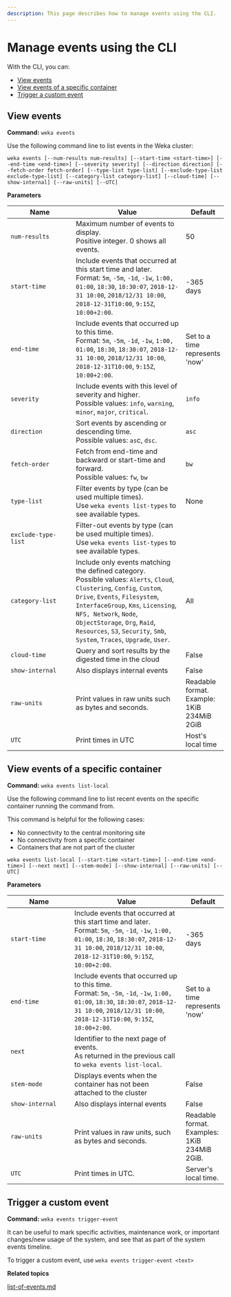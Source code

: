 ```yaml
---
description: This page describes how to manage events using the CLI.
---
```


# Manage events using the CLI

With the CLI, you can:

* [View events](events-1.md#view-events)
* [View events of a specific container](events-1.md#view-events-of-a-specific-container)
* [Trigger a custom event](events-1.md#trigger-a-custom-event)

## View events

**Command:** `weka events`

Use the following command line to list events in the Weka cluster:

`weka events [--num-results num-results] [--start-time <start-time>] [--end-time <end-time>] [--severity severity] [--direction direction] [--fetch-order fetch-order] [--type-list type-list] [--exclude-type-list exclude-type-list] [--category-list category-list] [--cloud-time] [--show-internal] [--raw-units] [--UTC]`

**Parameters**

<table><thead><tr><th width="197">Name</th><th width="358">Value</th><th>Default</th></tr></thead><tbody><tr><td><code>num-results</code></td><td>Maximum number of events to display.<br>Positive integer. 0 shows all events.</td><td>50</td></tr><tr><td><code>start-time</code></td><td>Include events that occurred at this start time and later.<br>Format: <code>5m</code>, <code>-5m</code>, <code>-1d</code>, <code>-1w</code>, <code>1:00, 01:00</code>, <code>18:30</code>, <code>18:30:07</code>, <code>2018-12-31 10:00</code>, <code>2018/12/31 10:00</code>, <code>2018-12-31T10:00</code>, <code>9:15Z</code>, <code>10:00+2:00</code>.</td><td>-365 days</td></tr><tr><td><code>end-time</code></td><td>Include events that occurred up to this time.<br>Format: <code>5m</code>, <code>-5m</code>, <code>-1d</code>, <code>-1w</code>, <code>1:00, 01:00</code>, <code>18:30</code>, <code>18:30:07</code>, <code>2018-12-31 10:00</code>, <code>2018/12/31 10:00</code>, <code>2018-12-31T10:00</code>, <code>9:15Z</code>, <code>10:00+2:00</code>.</td><td>Set to a time represents  'now'</td></tr><tr><td><code>severity</code></td><td>Include events with this level of severity and higher.<br>Possible values: <code>info</code>, <code>warning</code>, <code>minor</code>, <code>major</code>, <code>critical</code>.</td><td><code>info</code></td></tr><tr><td><code>direction</code></td><td>Sort events by ascending or descending time.<br>Possible values: <code>as</code>c, <code>dsc</code>.</td><td><code>asc</code></td></tr><tr><td><code>fetch-order</code></td><td>Fetch from end-time and backward or start-time and forward.<br>Possible values: <code>fw</code>, <code>bw</code></td><td><code>bw</code></td></tr><tr><td><code>type-list</code></td><td>Filter events by type (can be used multiple times).<br>Use <code>weka events list-types</code> to see available types.</td><td>None</td></tr><tr><td><code>exclude-type-list</code></td><td>Filter-out events by type (can be used multiple times).<br>Use <code>weka events list-types</code> to see available types.</td><td></td></tr><tr><td><code>category-list</code></td><td>Include only events matching the defined category.<br>Possible values: <code>Alerts</code>, <code>Cloud</code>, <code>Clustering</code>, <code>Config</code>, <code>Custom</code>, <code>Drive</code>, <code>Events</code>, <code>Filesystem</code>, <code>InterfaceGroup</code>, <code>Kms</code>, <code>Licensing</code>, <code>NFS, Network</code>, <code>Node</code>, <code>ObjectStorage</code>, <code>Org</code>, <code>Raid</code>, <code>Resources</code>, <code>S3</code>, <code>Security</code>, <code>Smb</code>, <code>System</code>, <code>Traces</code>, <code>Upgrade</code>, <code>User</code>.</td><td>All</td></tr><tr><td><code>cloud-time</code></td><td>Query and sort results by the digested time in the cloud</td><td>False</td></tr><tr><td><code>show-internal</code></td><td>Also displays internal events</td><td>False</td></tr><tr><td><code>raw-units</code></td><td>Print values in raw units such as bytes and seconds.</td><td>Readable format. Example: 1KiB 234MiB 2GiB</td></tr><tr><td><code>UTC</code></td><td>Print times in UTC</td><td>Host's local time</td></tr></tbody></table>

## View events of a specific container

**Command:** `weka events list-local`

Use the following command line to list recent events on the specific container running the command from.

This command is helpful for the following cases:

* No connectivity to the central monitoring site
* No connectivity from a specific container
* Containers that are not part of the cluster

`weka events list-local [--start-time <start-time>] [--end-time <end-time>] [--next next] [--stem-mode] [--show-internal] [--raw-units] [--UTC]`

**Parameters**

<table><thead><tr><th width="181">Name</th><th width="357">Value</th><th>Default</th></tr></thead><tbody><tr><td><code>start-time</code></td><td>Include events that occurred at this start time and later.<br>Format: <code>5m</code>, <code>-5m</code>, <code>-1d</code>, <code>-1w</code>, <code>1:00, 01:00</code>, <code>18:30</code>, <code>18:30:07</code>, <code>2018-12-31 10:00</code>, <code>2018/12/31 10:00</code>, <code>2018-12-31T10:00</code>, <code>9:15Z</code>, <code>10:00+2:00</code>.</td><td>-365 days</td></tr><tr><td><code>end-time</code></td><td>Include events that occurred up to this time.<br>Format: <code>5m</code>, <code>-5m</code>, <code>-1d</code>, <code>-1w</code>, <code>1:00, 01:00</code>, <code>18:30</code>, <code>18:30:07</code>, <code>2018-12-31 10:00</code>, <code>2018/12/31 10:00</code>, <code>2018-12-31T10:00</code>, <code>9:15Z</code>, <code>10:00+2:00</code>.</td><td>Set to a time represents  'now'</td></tr><tr><td><code>next</code></td><td>Identifier to the next page of events.<br>As returned in the previous call to <code>weka events list-local</code>.</td><td></td></tr><tr><td><code>stem-mode</code></td><td>Displays events when the container has not been attached to the cluster</td><td>False</td></tr><tr><td><code>show-internal</code></td><td>Also displays internal events</td><td>False</td></tr><tr><td><code>raw-units</code></td><td>Print values in raw units, such as bytes and seconds.</td><td>Readable format. Examples: 1KiB 234MiB 2GiB.</td></tr><tr><td><code>UTC</code></td><td>Print times in UTC.</td><td>Server's local time.</td></tr></tbody></table>

## Trigger a custom event

**Command:** `weka events trigger-event`&#x20;

It can be useful to mark specific activities, maintenance work, or important changes/new usage of the system, and see that as part of the system events timeline.&#x20;

To trigger a custom event, use `weka events trigger-event <text>`



**Related topics**

[list-of-events.md](list-of-events.md "mention")

